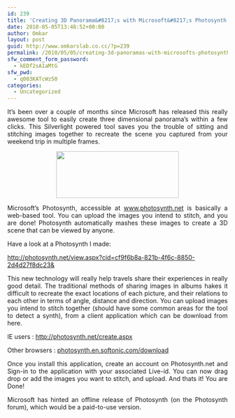 ```yaml
---
id: 239
title: 'Creating 3D Panorama&#8217;s with Microsoft&#8217;s Photosynth'
date: 2010-05-05T13:48:52+00:00
author: Omkar
layout: post
guid: http://www.omkarslab.co.cc/?p=239
permalink: /2010/05/05/creating-3d-panoramas-with-microsofts-photosynth/
sfw_comment_form_password:
  - kEDf2sA1aMtG
sfw_pwd:
  - q003KATcWz50
categories:
  - Uncategorized
---
```

<p style="text-align: justify;">
  It&#8217;s been over a couple of months since Microsoft has released this really awesome tool to easily create three dimensional panorama&#8217;s within a few clicks. This Silverlight powered tool saves you the trouble of sitting and stitching images together to recreate the scene you captured from your weekend trip in multiple frames.
</p>

<p style="text-align: center;">
  <img class="alignnone" title="Microsoft's Photosynth" src="http://lh6.ggpht.com/_Tf3uLIahhCQ/S-F1DL0AylI/AAAAAAAAArY/fEKpG41QZ6A/s800/microsoft-photosynth-logo.jpg" alt="" width="280" height="107" />
</p>

<p style="text-align: justify;">
  Microsoft&#8217;s Photosynth, accessible at <a href="http://www.photosynth.net" target="_blank">www.photosynth.net</a> is basically a web-based tool. You can upload the images you intend to stitch, and you are done! Photosynth automatically mashes these images to create a 3D scene that can be viewed by anyone.
</p>

<p style="text-align: justify;">
  Have a look at a Photosynth I made:
</p>

<p style="text-align: justify;">
  <a href="http://photosynth.net/view.aspx?cid=cf9f6b8a-821b-4f6c-8850-2d4d27f8dc23&" target="_blank">http://photosynth.net/view.aspx?cid=cf9f6b8a-821b-4f6c-8850-2d4d27f8dc23&</a>
</p>

<p style="text-align: justify;">
  This new technology will really help travels share their experiences in really good detail. The traditional methods of sharing images in albums hakes it difficult to recreate the exact locations of each picture, and their relations to each other in terms of angle, distance and direction. You can upload images you intend to stitch together (should have some common areas for the tool to detect a synth), from a client application which can be download from here.
</p>

<p style="text-align: justify;">
  IE users : <a href="http://photosynth.net/create.aspx" target="_blank">http://photosynth.net/create.aspx</a>
</p>

<p style="text-align: justify;">
  Other browsers : <a href="http://photosynth.en.softonic.com/download" target="_blank">photosynth.en.softonic.com/download</a>
</p>

<p style="text-align: justify;">
  Once you install this application, create an account on Photosynth.net and Sign-in to the application with your associated Live-id. You can now drag drop or add the images you want to stitch, and upload. And thats it! You are Done!
</p>

<p style="text-align: justify;">
  Microsoft has hinted an offline release of Photosynth (on the Photosynth forum), which would be a paid-to-use version.
</p>